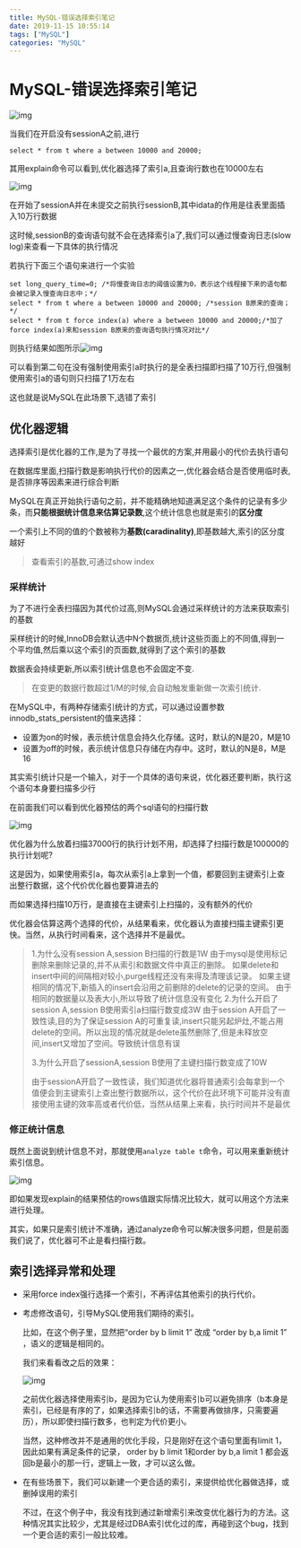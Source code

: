 ```yaml
---
title: MySQL-错误选择索引笔记
date: 2019-11-15 10:55:14
tags: ["MySQL"]
categories: "MySQL"
---
```


# MySQL-错误选择索引笔记

![img](https://static001.geekbang.org/resource/image/1e/1e/1e5ba1c2934d3b2c0d96b210a27e1a1e.png)

当我们在开启没有sessionA之前,进行

`select * from t where a between 10000 and 20000;`

其用explain命令可以看到,优化器选择了索引a,且查询行数也在10000左右

![img](https://static001.geekbang.org/resource/image/2c/e3/2cfce769551c6eac9bfbee0563d48fe3.png)

在开始了sessionA并在未提交之前执行sessionB,其中idata的作用是往表里面插入10万行数据

这时候,sessionB的查询语句就不会在选择索引a了,我们可以通过慢查询日志(slow log)来查看一下具体的执行情况

若执行下面三个语句来进行一个实验

```mysql
set long_query_time=0; /*将慢查询日志的阈值设置为0，表示这个线程接下来的语句都会被记录入慢查询日志中；*/
select * from t where a between 10000 and 20000; /*session B原来的查询；*/
select * from t force index(a) where a between 10000 and 20000;/*加了force index(a)来和session B原来的查询语句执行情况对比*/
```

则执行结果如图所示![img](https://static001.geekbang.org/resource/image/7c/f6/7c58b9c71853b8bba1a8ad5e926de1f6.png)

可以看到第二句在没有强制使用索引a时执行的是全表扫描即扫描了10万行,但强制使用索引a的语句则只扫描了1万左右

这也就是说MySQL在此场景下,选错了索引

## 优化器逻辑

选择索引是优化器的工作,是为了寻找一个最优的方案,并用最小的代价去执行语句

在数据库里面,扫描行数是影响执行代价的因素之一,优化器会结合是否使用临时表,是否排序等因素来进行综合判断

MySQL在真正开始执行语句之前，并不能精确地知道满足这个条件的记录有多少条，而**只能根据统计信息来估算记录数**,这个统计信息也就是索引的**区分度**

一个索引上不同的值的个数被称为**基数(caradinality)**,即基数越大,索引的区分度越好

> 查看索引的基数,可通过show index

### 采样统计

为了不进行全表扫描因为其代价过高,则MySQL会通过采样统计的方法来获取索引的基数

采样统计的时候,InnoDB会默认选中N个数据页,统计这些页面上的不同值,得到一个平均值,然后乘以这个索引的页面数,就得到了这个索引的基数

数据表会持续更新,所以索引统计信息也不会固定不变.

>  在变更的数据行数超过1/M的时候,会自动触发重新做一次索引统计.

在MySQL中，有两种存储索引统计的方式，可以通过设置参数innodb_stats_persistent的值来选择：

- 设置为on的时候，表示统计信息会持久化存储。这时，默认的N是20，M是10
- 设置为off的时候，表示统计信息只存储在内存中。这时，默认的N是8，M是16

其实索引统计只是一个输入，对于一个具体的语句来说，优化器还要判断，执行这个语句本身要扫描多少行

在前面我们可以看到优化器预估的两个sql语句的扫描行数

![img](https://static001.geekbang.org/resource/image/e2/89/e2bc5f120858391d4accff05573e1289.png)

优化器为什么放着扫描37000行的执行计划不用，却选择了扫描行数是100000的执行计划呢?

这是因为，如果使用索引a，每次从索引a上拿到一个值，都要回到主键索引上查出整行数据，这个代价优化器也要算进去的

而如果选择扫描10万行，是直接在主键索引上扫描的，没有额外的代价

优化器会估算这两个选择的代价，从结果看来，优化器认为直接扫描主键索引更快。当然，从执行时间看来，这个选择并不是最优。

> 1.为什么没有session A,session B扫描的行数是1W
> 由于mysql是使用标记删除来删除记录的,并不从索引和数据文件中真正的删除。
> 如果delete和insert中间的间隔相对较小,purge线程还没有来得及清理该记录。
> 如果主键相同的情况下,新插入的insert会沿用之前删除的delete的记录的空间。
> 由于相同的数据量以及表大小,所以导致了统计信息没有变化
> 2.为什么开启了session A,session B使用索引a扫描行数变成3W
> 由于session A开启了一致性读,目的为了保证session A的可重复读,insert只能另起炉灶,不能占用delete的空间。所以出现的情况就是delete虽然删除了,但是未释放空间,insert又增加了空间。导致统计信息有误
>
> 3.为什么开启了sessionA,session B使用了主键扫描行数变成了10W
>
> 由于sessionA开启了一致性读，我们知道优化器将普通索引会每拿到一个值便会到主键索引上查出整行数据所以，这个代价在此环境下可能并没有直接使用主键的效率高或者代价低，当然从结果上来看，执行时间并不是最优

### 修正统计信息

既然上面说到统计信息不对，那就使用`analyze table t`命令，可以用来重新统计索引信息。

![img](https://static001.geekbang.org/resource/image/20/9c/209e9d3514688a3bcabbb75e54e1e49c.png)

即如果发现explain的结果预估的rows值跟实际情况比较大，就可以用这个方法来进行处理。

其实，如果只是索引统计不准确，通过analyze命令可以解决很多问题，但是前面我们说了，优化器可不止是看扫描行数。

## 索引选择异常和处理

- 采用force index强行选择一个索引，不再评估其他索引的执行代价。

- 考虑修改语句，引导MySQL使用我们期待的索引。

  比如，在这个例子里，显然把“order by b limit 1” 改成 “order by b,a limit 1” ，语义的逻辑是相同的。

  我们来看看改之后的效果：

  ![img](https://static001.geekbang.org/resource/image/14/94/14cd598e52a2b72dd334a42603e5b894.png)

  之前优化器选择使用索引b，是因为它认为使用索引b可以避免排序（b本身是索引，已经是有序的了，如果选择索引b的话，不需要再做排序，只需要遍历），所以即使扫描行数多，也判定为代价更小。

  当然，这种修改并不是通用的优化手段，只是刚好在这个语句里面有limit 1，因此如果有满足条件的记录， order by b limit 1和order by b,a limit 1 都会返回b是最小的那一行，逻辑上一致，才可以这么做。

- 在有些场景下，我们可以新建一个更合适的索引，来提供给优化器做选择，或删掉误用的索引

  不过，在这个例子中，我没有找到通过新增索引来改变优化器行为的方法。这种情况其实比较少，尤其是经过DBA索引优化过的库，再碰到这个bug，找到一个更合适的索引一般比较难。